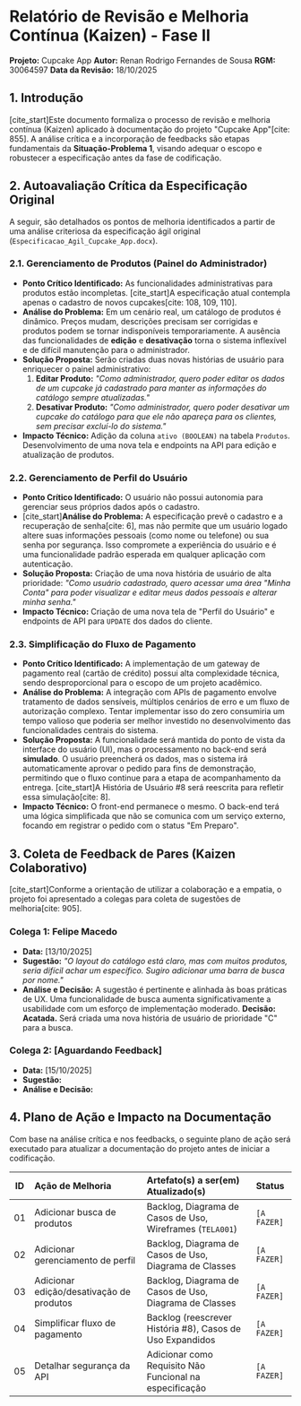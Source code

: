 # **Relatório de Revisão e Melhoria Contínua (Kaizen) - Fase II**

**Projeto:** Cupcake App
**Autor:** Renan Rodrigo Fernandes de Sousa
**RGM:** 30064597
**Data da Revisão:** 18/10/2025

## **1. Introdução**

[cite_start]Este documento formaliza o processo de revisão e melhoria contínua (Kaizen) aplicado à documentação do projeto "Cupcake App"[cite: 855]. A análise crítica e a incorporação de feedbacks são etapas fundamentais da **Situação-Problema 1**, visando adequar o escopo e robustecer a especificação antes da fase de codificação.

## **2. Autoavaliação Crítica da Especificação Original**

A seguir, são detalhados os pontos de melhoria identificados a partir de uma análise criteriosa da especificação ágil original (`Especificacao_Agil_Cupcake_App.docx`).

### **2.1. Gerenciamento de Produtos (Painel do Administrador)**

- **Ponto Crítico Identificado:** As funcionalidades administrativas para produtos estão incompletas. [cite_start]A especificação atual contempla apenas o cadastro de novos cupcakes[cite: 108, 109, 110].
- **Análise do Problema:** Em um cenário real, um catálogo de produtos é dinâmico. Preços mudam, descrições precisam ser corrigidas e produtos podem se tornar indisponíveis temporariamente. A ausência das funcionalidades de **edição** e **desativação** torna o sistema inflexível e de difícil manutenção para o administrador.
- **Solução Proposta:** Serão criadas duas novas histórias de usuário para enriquecer o painel administrativo:
  1. **Editar Produto:** _"Como administrador, quero poder editar os dados de um cupcake já cadastrado para manter as informações do catálogo sempre atualizadas."_
  2. **Desativar Produto:** _"Como administrador, quero poder desativar um cupcake do catálogo para que ele não apareça para os clientes, sem precisar excluí-lo do sistema."_
- **Impacto Técnico:** Adição da coluna `ativo (BOOLEAN)` na tabela `Produtos`. Desenvolvimento de uma nova tela e endpoints na API para edição e atualização de produtos.

### **2.2. Gerenciamento de Perfil do Usuário**

- **Ponto Crítico Identificado:** O usuário não possui autonomia para gerenciar seus próprios dados após o cadastro.
- [cite_start]**Análise do Problema:** A especificação prevê o cadastro e a recuperação de senha[cite: 6], mas não permite que um usuário logado altere suas informações pessoais (como nome ou telefone) ou sua senha por segurança. Isso compromete a experiência do usuário e é uma funcionalidade padrão esperada em qualquer aplicação com autenticação.
- **Solução Proposta:** Criação de uma nova história de usuário de alta prioridade: _"Como usuário cadastrado, quero acessar uma área "Minha Conta" para poder visualizar e editar meus dados pessoais e alterar minha senha."_
- **Impacto Técnico:** Criação de uma nova tela de "Perfil do Usuário" e endpoints de API para `UPDATE` dos dados do cliente.

### **2.3. Simplificação do Fluxo de Pagamento**

- **Ponto Crítico Identificado:** A implementação de um gateway de pagamento real (cartão de crédito) possui alta complexidade técnica, sendo desproporcional para o escopo de um projeto acadêmico.
- **Análise do Problema:** A integração com APIs de pagamento envolve tratamento de dados sensíveis, múltiplos cenários de erro e um fluxo de autorização complexo. Tentar implementar isso do zero consumiria um tempo valioso que poderia ser melhor investido no desenvolvimento das funcionalidades centrais do sistema.
- **Solução Proposta:** A funcionalidade será mantida do ponto de vista da interface do usuário (UI), mas o processamento no back-end será **simulado**. O usuário preencherá os dados, mas o sistema irá automaticamente aprovar o pedido para fins de demonstração, permitindo que o fluxo continue para a etapa de acompanhamento da entrega. [cite_start]A História de Usuário #8 será reescrita para refletir essa simulação[cite: 8].
- **Impacto Técnico:** O front-end permanece o mesmo. O back-end terá uma lógica simplificada que não se comunica com um serviço externo, focando em registrar o pedido com o status "Em Preparo".

## **3. Coleta de Feedback de Pares (Kaizen Colaborativo)**

[cite_start]Conforme a orientação de utilizar a colaboração e a empatia, o projeto foi apresentado a colegas para coleta de sugestões de melhoria[cite: 905].

### **Colega 1: Felipe Macedo**

- **Data:** [13/10/2025]
- **Sugestão:** _"O layout do catálogo está claro, mas com muitos produtos, seria difícil achar um específico. Sugiro adicionar uma barra de busca por nome."_
- **Análise e Decisão:** A sugestão é pertinente e alinhada às boas práticas de UX. Uma funcionalidade de busca aumenta significativamente a usabilidade com um esforço de implementação moderado. **Decisão: Acatada.** Será criada uma nova história de usuário de prioridade "C" para a busca.

### **Colega 2: [Aguardando Feedback]**

- **Data:** [15/10/2025]
- **Sugestão:**
- **Análise e Decisão:**

## **4. Plano de Ação e Impacto na Documentação**

Com base na análise crítica e nos feedbacks, o seguinte plano de ação será executado para atualizar a documentação do projeto antes de iniciar a codificação.

| ID  | Ação de Melhoria                         | Artefato(s) a ser(em) Atualizado(s)                       | Status      |
| :-: | :--------------------------------------- | :-------------------------------------------------------- | :---------- |
| 01  | Adicionar busca de produtos              | Backlog, Diagrama de Casos de Uso, Wireframes (`TELA001`) | `[A FAZER]` |
| 02  | Adicionar gerenciamento de perfil        | Backlog, Diagrama de Casos de Uso, Diagrama de Classes    | `[A FAZER]` |
| 03  | Adicionar edição/desativação de produtos | Backlog, Diagrama de Casos de Uso, Diagrama de Classes    | `[A FAZER]` |
| 04  | Simplificar fluxo de pagamento           | Backlog (reescrever História #8), Casos de Uso Expandidos | `[A FAZER]` |
| 05  | Detalhar segurança da API                | Adicionar como Requisito Não Funcional na especificação   | `[A FAZER]` |
